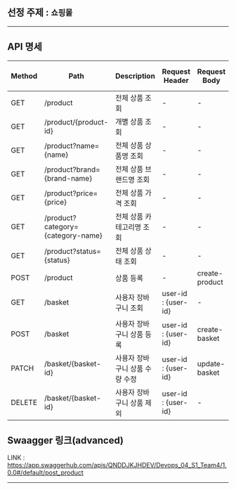 ## 선정 주제 : `쇼핑몰`
---
## API 명세

| Method | Path | Description | Request Header | Request Body | Response Status Code | Response Body |
| --- | --- | --- | --- | --- | --- | --- |
| GET | /product | 전체 상품 조회 | - | - | 200 OK | List<product> |
| GET | /product/{product-id} | 개별 상품 조회 | - | - | 200 OK | product |
| GET | /product?name={name} | 전체 상품 상품명 조회 | - | - | 200 OK | List<product> |
| GET | /product?brand={brand-name} | 전체 상품 브랜드명 조회 | - | - | 200 OK | List<product> |
| GET | /product?price={price} | 전체 상품 가격 조회 | - | - | 200 OK | List<product> |
| GET | /product?category={category-name} | 전체 상품 카테고리명 조회 | - | - | 200 OK | List<product> |
| GET | /product?status={status} | 전체 상품 상태 조회 | - | - | 200 OK | List<product> |
| POST | /product | 상품 등록 | - | create-product | 201 Created | List<product> |
| GET | /basket | 사용자 장바구니 조회 | user-id : {user-id} | - | 200 OK | List<basket> |
| POST | /basket | 사용자  장바구니 상품 등록 | user-id : {user-id} | create-basket | 201 Created | List<basket> |
| PATCH | /basket/{basket-id} | 사용자 장바구니 상품 수량 수정 | user-id : {user-id} | update-basket | 200 OK | List<basket> |
| DELETE | /basket/{basket-id} | 사용자 장바구니 상품 제외 | user-id : {user-id} | - | 200 OK | List<basket> |


## Swaagger 링크(advanced)
LINK : https://app.swaggerhub.com/apis/QNDDJKJHDEV/Devops_04_S1_Team4/1.0.0#/default/post_product

---
